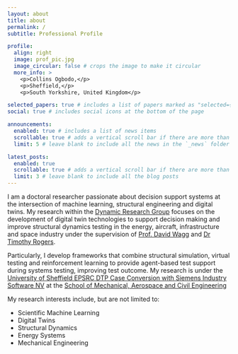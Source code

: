 ```yaml
---
layout: about
title: about
permalink: /
subtitle: Professional Profile

profile:
  align: right
  image: prof_pic.jpg
  image_circular: false # crops the image to make it circular
  more_info: >
    <p>Collins Ogbodo,</p>
    <p>Sheffield,</p>
    <p>South Yorkshire, United Kingdom</p>

selected_papers: true # includes a list of papers marked as "selected={true}"
social: true # includes social icons at the bottom of the page

announcements:
  enabled: true # includes a list of news items
  scrollable: true # adds a vertical scroll bar if there are more than 3 news items
  limit: 5 # leave blank to include all the news in the `_news` folder

latest_posts:
  enabled: true
  scrollable: true # adds a vertical scroll bar if there are more than 3 new posts items
  limit: 3 # leave blank to include all the blog posts
---
```


I am a doctoral researcher passionate about decision support systems at the intersection of machine learning, structural engineering and digital twins. My research within the [Dynamic Research Group](https://drg.ac.uk/people/collins-ogbodo) focuses on the development of digital twin technologies to support decision making and improve structural dynamics testing in the energy, aircraft, infrastructure and space industry under the supervision of [Prof. David Wagg](https://drg.ac.uk/people/david-wagg) and [Dr Timothy Rogers](https://drg.ac.uk/people/timothy-rogers). 

Particularly, I develop frameworks that combine structural simulation, virtual testing and reinforcement learning to provide agent-based test support during systems testing, improving test outcome. My research is under the [University of Sheffield EPSRC DTP Case Conversion with Siemens Industry Software NV](https://gtr.ukri.org/projects?ref=studentship-2756020#/tabOverview) at the [School of Mechanical, Aerospace and Civil Engineering](https://www.sheffield.ac.uk/mac)

My research interests include, but are not limited to:

- Scientific Machine Learning
- Digital Twins
- Structural Dynamics
- Energy Systems
- Mechanical Engineering

